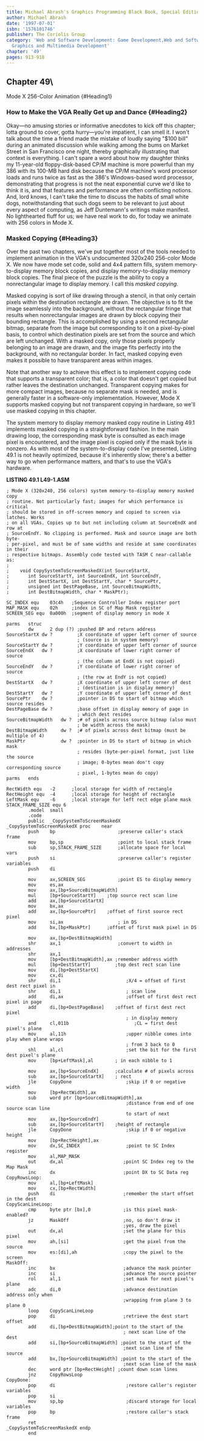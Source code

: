 ```yaml
---
title: Michael Abrash's Graphics Programming Black Book, Special Edition
author: Michael Abrash
date: '1997-07-01'
isbn: '1576101746'
publisher: The Coriolis Group
category: 'Web and Software Development: Game Development,Web and Software Development:
  Graphics and Multimedia Development'
chapter: '49'
pages: 913-918
---
```


## Chapter 49\
 Mode X 256-Color Animation {#Heading1}

### How to Make the VGA Really Get up and Dance {#Heading2}

Okay—no amusing stories or informative anecdotes to kick off this
chapter; lotta ground to cover, gotta hurry—you're impatient, I can
smell it. I won't talk about the time a friend made the mistake of
loudly saying "\$100 bill" during an animated discussion while walking
among the bums on Market Street in San Francisco one night, thereby
graphically illustrating that context is everything. I can't spare a
word about how my daughter thinks my 11-year-old floppy-disk-based CP/M
machine is more powerful than my 386 with its 100-MB hard disk because
the CP/M machine's word processor loads and runs twice as fast as the
386's Windows-based word processor, demonstrating that progress is not
the neat exponential curve we'd like to think it is, and that features
and performance are often conflicting notions. And, lord knows, I can't
take the time to discuss the habits of small white dogs, notwithstanding
that such dogs seem to be relevant to just about every aspect of
computing, as Jeff Duntemann's writings make manifest. No lighthearted
fluff for us; we have real work to do, for today we animate with 256
colors in Mode X.

### Masked Copying {#Heading3}

Over the past two chapters, we've put together most of the tools needed
to implement animation in the VGA's undocumented 320x240 256-color Mode
X. We now have mode set code, solid and 4x4 pattern fills, system
memory-to-display memory block copies, and display memory-to-display
memory block copies. The final piece of the puzzle is the ability to
copy a nonrectangular image to display memory. I call this *masked
copying*.

Masked copying is sort of like drawing through a stencil, in that only
certain pixels within the destination rectangle are drawn. The objective
is to fit the image seamlessly into the background, without the
rectangular fringe that results when nonrectangular images are drawn by
block copying their bounding rectangle. This is accomplished by using a
second rectangular bitmap, separate from the image but corresponding to
it on a pixel-by-pixel basis, to control which destination pixels are
set from the source and which are left unchanged. With a masked copy,
only those pixels properly belonging to an image are drawn, and the
image fits perfectly into the background, with no rectangular border. In
fact, masked copying even makes it possible to have transparent areas
within images.

Note that another way to achieve this effect is to implement copying
code that supports a transparent color; that is, a color that doesn't
get copied but rather leaves the destination unchanged. Transparent
copying makes for more compact images, because no separate mask is
needed, and is generally faster in a software-only implementation.
However, Mode X supports masked copying but not transparent copying in
hardware, so we'll use masked copying in this chapter.

The system memory to display memory masked copy routine in Listing 49.1
implements masked copying in a straightforward fashion. In the main
drawing loop, the corresponding mask byte is consulted as each image
pixel is encountered, and the image pixel is copied only if the mask
byte is nonzero. As with most of the system-to-display code I've
presented, Listing 49.1 is not heavily optimized, because it's
inherently slow; there's a better way to go when performance matters,
and that's to use the VGA's hardware.

**LISTING 49.1 L49-1.ASM**

    ; Mode X (320x240, 256 colors) system memory-to-display memory masked copy
    ; routine. Not particularly fast; images for which performance is critical
    ; should be stored in off-screen memory and copied to screen via latches. Works
    ; on all VGAs. Copies up to but not including column at SourceEndX and row at
    ; SourceEndY. No clipping is performed. Mask and source image are both byte-
    ; per-pixel, and must be of same widths and reside at same coordinates in their
    ; respective bitmaps. Assembly code tested with TASM C near-callable as:
    ;
    ;    void CopySystemToScreenMaskedX(int SourceStartX,
    ;       int SourceStartY, int SourceEndX, int SourceEndY,
    ;       int DestStartX, int DestStartY, char * SourcePtr,
    ;       unsigned int DestPageBase, int SourceBitmapWidth,
    ;       int DestBitmapWidth, char * MaskPtr);

    SC_INDEX equ    03c4h   ;Sequence Controller Index register port
    MAP_MASK equ    02h     ;index in SC of Map Mask register
    SCREEN_SEG equ  0a000h  ;segment of display memory in mode X

    parms   struc
            dw      2 dup (?) ;pushed BP and return address
    SourceStartX dw ?         ;X coordinate of upper left corner of source
                              ; (source is in system memory)
    SourceStartY dw ?         ;Y coordinate of upper left corner of source
    SourceEndX   dw ?         ;X coordinate of lower right corner of source
                              ; (the column at EndX is not copied)
    SourceEndY   dw ?         ;Y coordinate of lower right corner of source
                              ; (the row at EndY is not copied)
    DestStartX   dw ?         ;X coordinate of upper left corner of dest
                              ; (destination is in display memory)
    DestStartY   dw ?         ;Y coordinate of upper left corner of dest
    SourcePtr    dw ?         ;pointer in DS to start of bitmap which source resides
    DestPageBase dw ?         ;base offset in display memory of page in
                              ; which dest resides
    SourceBitmapWidth   dw ?  ;# of pixels across source bitmap (also must
                              ; be width across the mask)
    DestBitmapWidth     dw ?  ;# of pixels across dest bitmap (must be multiple of 4)
    MaskPtr             dw ?  ;pointer in DS to start of bitmap in which mask
                              ; resides (byte-per-pixel format, just like the source
                              ; image; 0-bytes mean don't copy corresponding source
                              ; pixel, 1-bytes mean do copy)
    parms   ends

    RectWidth equ   -2      ;local storage for width of rectangle
    RectHeight equ  -4      ;local storage for height of rectangle
    LeftMask equ    -6      ;local storage for left rect edge plane mask
    STACK_FRAME_SIZE equ 6
            .model  small
            .code
            public  _CopySystemToScreenMaskedX
    _CopySystemToScreenMaskedX proc    near
            push    bp                       ;preserve caller's stack frame
            mov     bp,sp                    ;point to local stack frame
            sub     sp,STACK_FRAME_SIZE      ;allocate space for local vars
            push    si                       ;preserve caller's register variables
            push    di

            mov     ax,SCREEN_SEG            ;point ES to display memory
            mov     es,ax
            mov     ax,[bp+SourceBitmapWidth]
            mul     [bp+SourceStartY]    ;top source rect scan line
            add     ax,[bp+SourceStartX]
            mov     bx,ax
            add     ax,[bp+SourcePtr]    ;offset of first source rect pixel
            mov     si,ax                    ; in DS
            add     bx,[bp+MaskPtr]      ;offset of first mask pixel in DS

            mov     ax,[bp+DestBitmapWidth]
            shr     ax,1                     ;convert to width in addresses
            shr     ax,1
            mov     [bp+DestBitmapWidth],ax ;remember address width
            mul     [bp+DestStartY]         ;top dest rect scan line
            mov     di,[bp+DestStartX]
            mov     cx,di
            shr     di,1                        ;X/4 = offset of first dest rect pixel in
            shr     di,1                        ; scan line
            add     di,ax                       ;offset of first dest rect pixel in page
            add     di,[bp+DestPageBase]    ;offset of first dest rect pixel
                                                ; in display memory
            and     cl,011b                        ;CL = first dest pixel's plane
            mov     al,11h                      ;upper nibble comes into play when plane wraps
                                                ; from 3 back to 0
            shl     al,cl                       ;set the bit for the first dest pixel's plane
            mov     [bp+LeftMask],al        ; in each nibble to 1

            mov     ax,[bp+SourceEndX]      ;calculate # of pixels across
            sub     ax,[bp+SourceStartX]    ; rect
            jle     CopyDone                    ;skip if 0 or negative width
            mov     [bp+RectWidth],ax
            sub     word ptr [bp+SourceBitmapWidth],ax
                                                ;distance from end of one source scan line
                                                to start of next
            mov     ax,[bp+SourceEndY]
            sub     ax,[bp+SourceStartY]    ;height of rectangle
            jle     CopyDone                    ;skip if 0 or negative height
            mov     [bp+RectHeight],ax
            mov     dx,SC_INDEX                 ;point to SC Index register
            mov     al,MAP_MASK
            out     dx,al                      ;point SC Index reg to the Map Mask
            inc     dx                         ;point DX to SC Data reg
    CopyRowsLoop:
            mov     al,[bp+LeftMask]
            mov     cx,[bp+RectWidth]
            push    di                         ;remember the start offset in the dest
    CopyScanLineLoop:
            cmp     byte ptr [bx],0            ;is this pixel mask-enabled?
            jz      MaskOff                    ;no, so don't draw it
                                               ;yes, draw the pixel
            out     dx,al                      ;set the plane for this pixel
            mov     ah,[si]                    ;get the pixel from the source
            mov     es:[di],ah                 ;copy the pixel to the screen
    MaskOff:
            inc     bx                         ;advance the mask pointer
            inc     si                         ;advance the source pointer
            rol     al,1                       ;set mask for next pixel's plane
            adc     di,0                       ;advance destination address only when
                                               ;wrapping from plane 3 to plane 0
            loop    CopyScanLineLoop
            pop     di                         ;retrieve the dest start offset
            add     di,[bp+DestBitmapWidth];point to the start of the
                                               ; next scan line of the dest
            add     si,[bp+SourceBitmapWidth] ;point to the start of the
                                               ;next scan line of the source
            add     bx,[bp+SourceBitmapWidth] ;point to the start of the
                                               ;next scan line of the mask
            dec     word ptr [bp+RectHeight] ;count down scan lines
            jnz     CopyRowsLoop
    CopyDone:
            pop     di                          ;restore caller's register variables
            pop     si
            mov     sp,bp                       ;discard storage for local variables
            pop     bp                          ;restore caller's stack frame
            ret
    _CopySystemToScreenMaskedX endp
            end

